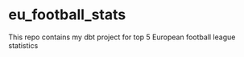 # eu_football_stats
This repo contains my dbt project for top 5 European football league statistics
